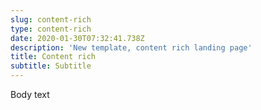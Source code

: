 ```yaml
---
slug: content-rich
type: content-rich
date: 2020-01-30T07:32:41.738Z
description: 'New template, content rich landing page'
title: Content rich
subtitle: Subtitle
---
```

Body text

